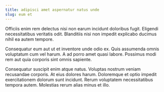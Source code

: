 ```yaml
---
title: adipisci amet aspernatur natus unde
slug: eum et
---
```


Officiis enim rem delectus nisi non earum incidunt doloribus fugit. Eligendi necessitatibus veritatis odit. Blanditiis nisi non impedit explicabo ducimus nihil ea autem tempore.

Consequatur eum aut ut et inventore unde odio ex. Quis assumenda omnis voluptatum cum vel harum. A ad porro amet quasi labore. Possimus modi rem aut quia corporis sint omnis sapiente.

Consequatur suscipit enim atque natus. Voluptas nostrum veniam recusandae corporis. At eius dolores harum. Doloremque et optio impedit exercitationem dolorum sunt incidunt. Rerum voluptatem necessitatibus tempora autem. Molestias rerum alias minus et illo.
